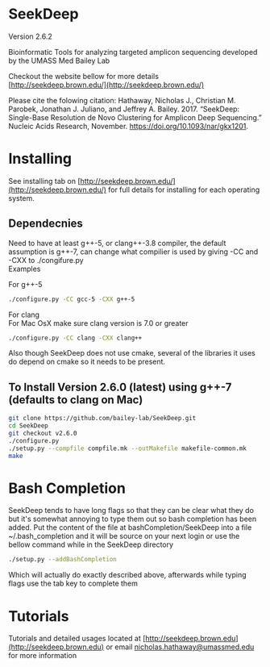 SeekDeep
========
Version 2.6.2

Bioinformatic Tools for analyzing targeted amplicon sequencing developed by the UMASS Med Bailey Lab

Checkout the website bellow for more details  
[http://seekdeep.brown.edu/](http://seekdeep.brown.edu/)

Please cite the folowing citation:  Hathaway, Nicholas J., Christian M. Parobek, Jonathan J. Juliano, and Jeffrey A. Bailey. 2017. “SeekDeep: Single-Base Resolution de Novo Clustering for Amplicon Deep Sequencing.” Nucleic Acids Research, November. https://doi.org/10.1093/nar/gkx1201.

# Installing  
 
 See installing tab on [http://seekdeep.brown.edu/](http://seekdeep.brown.edu/) for full details for installing for each operating system. 
 
## Dependecnies
Need to have at least g++-5, or clang++-3.8 compiler, the default assumption is g++-7, can change what compilier is used by giving -CC and -CXX to ./congifure.py  
Examples  

For g++-5 
 
```bash  
./configure.py -CC gcc-5 -CXX g++-5  
```
For clang  
For Mac OsX make sure clang version is 7.0 or greater 

```bash
./configure.py -CC clang -CXX clang++  
```

Also though SeekDeep does not use cmake, several of the libraries it uses do depend on cmake so it needs to be present.  

## To Install Version 2.6.0 (latest) using g++-7 (defaults to clang on Mac)    
```bash
git clone https://github.com/bailey-lab/SeekDeep.git   
cd SeekDeep  
git checkout v2.6.0
./configure.py  
./setup.py --compfile compfile.mk --outMakefile makefile-common.mk
make   
```




# Bash Completion  

SeekDeep tends to have long flags so that they can be clear what they do but it's somewhat annoying to type them out so bash completion has been added.  Put the content of the file at bashCompletion/SeekDeep into a file ~/.bash_completion and it will be source on your next login or use the bellow command while in the SeekDeep directory  

```bash
./setup.py --addBashCompletion  
```

Which will actually do exactly described above, afterwards while typing flags use the tab key to complete them  


# Tutorials

Tutorials and detailed usages located at [http://seekdeep.brown.edu](http://seekdeep.brown.edu) or email nicholas.hathaway@umassmed.edu for more information  



